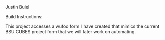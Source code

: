 Justin Buiel

Build Instructions:

This project accesses a wufoo form I have created that mimics the current BSU CUBES project form that we will later work on automating.